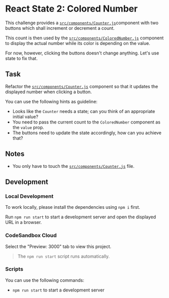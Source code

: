 # React State 2: Colored Number

This challenge provides a [`src/components/Counter.js`](./src/components/Counter.js)component with two buttons which shall increment or decrement a count.

This count is then used by the [`src/components/ColoredNumber.js`](./src/components/ColoredNumber.js) component to display the actual number while its color is depending on the value.

For now, however, clicking the buttons doesn't change anything. Let's use state to fix that.

## Task

Refactor the [`src/components/Counter.js`](./src/components/Counter.js) component so that it updates the displayed number when clicking a button.

You can use the following hints as guideline:

- Looks like the `Counter` needs a state; can you think of an appropriate initial value?
- You need to pass the current count to the `ColoredNumber` component as the `value` prop.
- The buttons need to update the state accordingly, how can you achieve that?

## Notes

- You only have to touch the [`src/components/Counter.js`](./src/components/Counter.js) file.

## Development

### Local Development

To work locally, please install the dependencies using `npm i` first.

Run `npm run start` to start a development server and open the displayed URL in a browser.

### CodeSandbox Cloud

Select the "Preview: 3000" tab to view this project.

> The `npm run start` script runs automatically.

### Scripts

You can use the following commands:

- `npm run start` to start a development server
